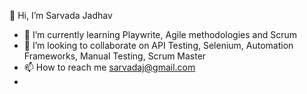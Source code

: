  👋 Hi, I’m Sarvada Jadhav
- 🌱 I’m currently learning Playwrite, Agile methodologies and Scrum
- 💞️ I’m looking to collaborate on API Testing, Selenium, Automation Frameworks, Manual Testing, Scrum Master
- 📫 How to reach me sarvadaj@gmail.com
- 
  

